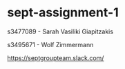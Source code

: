 # sept-assignment-1


s3477089 - Sarah Vasiliki Giapitzakis

s3495671 - Wolf Zimmermann

https://septgroupteam.slack.com/

